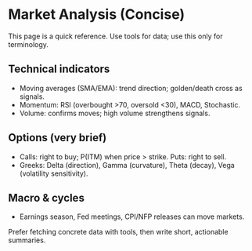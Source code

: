 # Market Analysis (Concise)

This page is a quick reference. Use tools for data; use this only for terminology.

## Technical indicators
- Moving averages (SMA/EMA): trend direction; golden/death cross as signals.
- Momentum: RSI (overbought >70, oversold <30), MACD, Stochastic.
- Volume: confirms moves; high volume strengthens signals.

## Options (very brief)
- Calls: right to buy; P(ITM) when price > strike. Puts: right to sell.
- Greeks: Delta (direction), Gamma (curvature), Theta (decay), Vega (volatility sensitivity).

## Macro & cycles
- Earnings season, Fed meetings, CPI/NFP releases can move markets.

Prefer fetching concrete data with tools, then write short, actionable summaries.

